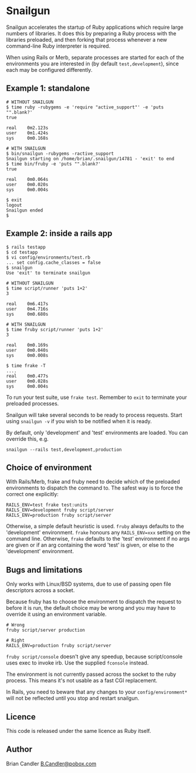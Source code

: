 Snailgun
========

Snailgun accelerates the startup of Ruby applications which require large
numbers of libraries. It does this by preparing a Ruby process with the
libraries preloaded, and then forking that process whenever a new
command-line Ruby interpreter is required.

When using Rails or Merb, separate processes are started for each of the
environments you are interested in (by default `test,development`), since
each may be configured differently.

Example 1: standalone
---------------------

    # WITHOUT SNAILGUN
    $ time ruby -rubygems -e 'require "active_support"' -e 'puts "".blank?'
    true

    real	0m2.123s
    user	0m1.424s
    sys 	0m0.168s

    # WITH SNAILGUN
    $ bin/snailgun -rubygems -ractive_support
    Snailgun starting on /home/brian/.snailgun/14781 - 'exit' to end
    $ time bin/fruby -e 'puts "".blank?'
    true

    real	0m0.064s
    user	0m0.020s
    sys 	0m0.004s

    $ exit
    logout
    Snailgun ended
    $ 

Example 2: inside a rails app
-----------------------------

    $ rails testapp
    $ cd testapp
    $ vi config/environments/test.rb
    ... set config.cache_classes = false
    $ snailgun
    Use 'exit' to terminate snailgun

    # WITHOUT SNAILGUN
    $ time script/runner 'puts 1+2'
    3

    real	0m6.417s
    user	0m4.716s
    sys 	0m0.680s

    # WITH SNAILGUN
    $ time fruby script/runner 'puts 1+2'
    3

    real	0m0.169s
    user	0m0.040s
    sys 	0m0.008s

    $ time frake -T
    ....
    real	0m0.477s
    user	0m0.028s
    sys 	0m0.004s

To run your test suite, use `frake test`. Remember to `exit` to terminate
your preloaded processes.

Snailgun will take several seconds to be ready to process requests. Start
using `snailgun -v` if you wish to be notified when it is ready.

By default, only 'development' and 'test' environments are loaded. You can
override this, e.g.

    snailgun --rails test,development,production

Choice of environment
---------------------
With Rails/Merb, frake and fruby need to decide which of the preloaded
environments to dispatch the command to. The safest way is to force the
correct one explicitly:

    RAILS_ENV=test frake test:units
    RAILS_ENV=development fruby script/server
    RAILS_ENV=production fruby script/server

Otherwise, a simple default heuristic is used. `fruby` always defaults to
the 'development' environment. `frake` honours any `RAILS_ENV=xxx` setting
on the command line. Otherwise, `frake` defaults to the 'test' environment
if no args are given or if an arg containing the word 'test' is given, or
else to the 'development' environment.

Bugs and limitations
--------------------
Only works with Linux/BSD systems, due to use of passing open file
descriptors across a socket.

Because fruby has to choose the environment to dispatch the request to
before it is run, the default choice may be wrong and you may have to
override it using an environment variable.

    # Wrong
    fruby script/server production

    # Right
    RAILS_ENV=production fruby script/server

`fruby script/console` doesn't give any speedup, because script/console uses
exec to invoke irb.  Use the supplied `fconsole` instead.

The environment is not currently passed across the socket to the ruby
process. This means it's not usable as a fast CGI replacement.

In Rails, you need to beware that any changes to your `config/environment*`
will not be reflected until you stop and restart snailgun.

Licence
-------
This code is released under the same licence as Ruby itself.

Author
------
Brian Candler <B.Candler@pobox.com>
